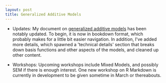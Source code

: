 ```yaml
---
layout: post
title: Generalized Additive Models
---
```


- Updates: My document on [generalized additive models](https://m-clark.github.io/generalized-additive-models) has been notably updated.  To begin, it is now in bookdown format, which probably makes for a little bit easier navigation.  In addition, I've added more details, which spawned a 'technical details' section that breaks down basis functions and other aspects of the models, and cleaned up other content.

- Workshops: Upcoming workshops include Mixed Models, and possibly SEM if there is enough interest.  One new workshop on R Markdown is currently in development to be given sometime in March or thereabouts.
